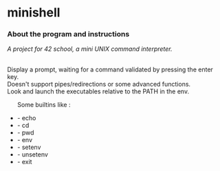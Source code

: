 # minishell

### About the program and instructions

*A project for 42 school, a mini UNIX command interpreter.*

</br> Display a prompt, waiting for a command validated by pressing the enter key.
</br> Doesn't support pipes/redirections or some advanced functions.
</br> Look and launch the executables relative to the PATH in the env.
</br> <ul>Some builtins like :
<li> - echo </li>
<li> - cd </li>
<li> - pwd </li>
<li> - env </li>
<li> - setenv </li>
<li> - unsetenv </li>
<li> - exit </li>
</ul>
